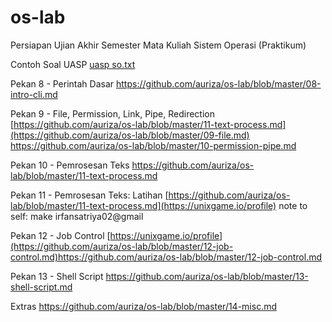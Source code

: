 # os-lab
Persiapan Ujian Akhir Semester Mata Kuliah Sistem Operasi (Praktikum)

Contoh Soal UASP
[uasp so.txt](https://github.com/devvirfans/os-lab/files/13483313/uasp.so.txt)

Pekan 8 - Perintah Dasar
https://github.com/auriza/os-lab/blob/master/08-intro-cli.md

Pekan 9 - File, Permission, Link, Pipe, Redirection
[https://github.com/auriza/os-lab/blob/master/11-text-process.md](https://github.com/auriza/os-lab/blob/master/09-file.md)
https://github.com/auriza/os-lab/blob/master/10-permission-pipe.md

Pekan 10 - Pemrosesan Teks
https://github.com/auriza/os-lab/blob/master/11-text-process.md

Pekan 11 - Pemrosesan Teks: Latihan
[https://github.com/auriza/os-lab/blob/master/11-text-process.md](https://unixgame.io/profile)
note to self: make irfansatriya02@gmail

Pekan 12 - Job Control
[https://unixgame.io/profile](https://github.com/auriza/os-lab/blob/master/12-job-control.md)https://github.com/auriza/os-lab/blob/master/12-job-control.md

Pekan 13 - Shell Script
https://github.com/auriza/os-lab/blob/master/13-shell-script.md

Extras
https://github.com/auriza/os-lab/blob/master/14-misc.md
